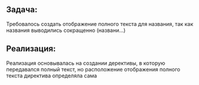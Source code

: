 ## Задача:
Требовалось создать отображение полного текста для названия, так как названия выводились сокращенно (названи...)


## Реализация:
Реализация основывалась на создании дерективы, в которую передавался полный текст, но расположение отображения полного текста директива определяла сама

